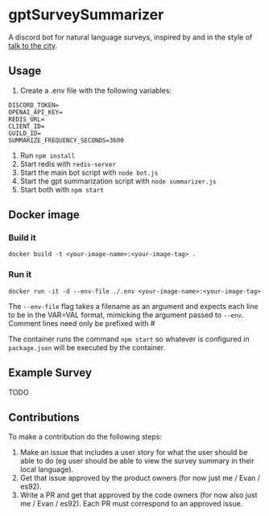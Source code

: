 # gptSurveySummarizer

A discord bot for natural language surveys, inspired by and in the style of [talk to the city](https://github.com/AIObjectives/talk-to-the-city-reports).

## Usage

1. Create a .env file with the following variables: 

```shell
DISCORD_TOKEN=
OPENAI_API_KEY=
REDIS_URL=
CLIENT_ID=
GUILD_ID=
SUMMARIZE_FREQUENCY_SECONDS=3600
```

1. Run `npm install`
2. Start redis with `redis-server`
3. Start the main bot script with `node bot.js`
4. Start the gpt summarization script with `node summarizer.js`
5. Start both with `npm start`

## Docker image

### Build it

```
docker build -t <your-image-name>:<your-image-tag> .
```

### Run it

```
docker run -it -d --env-file ./.env <your-image-name>:<your-image-tag>
```

The `--env-file` flag takes a filename as an argument and expects each line to be in the VAR=VAL format, mimicking the argument passed to `--env`. Comment lines need only be prefixed with #

The container runs the command `npm start` so whatever is configured in `package.json` will be executed by the container.

## Example Survey

TODO

## Contributions

To make a contribution do the following steps:

1. Make an issue that includes a user story for what the user should be able to do (eg user should be able to view the survey summary in their local language).
2. Get that issue approved by the product owners (for now just me / Evan / es92).
3. Write a PR and get that approved by the code owners (for now also just me / Evan / es92). Each PR must correspond to an approved issue.
